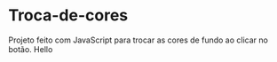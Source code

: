 # Troca-de-cores
Projeto feito com JavaScript para trocar as cores de fundo ao clicar no botão.
Hello